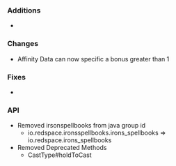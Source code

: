 ### Additions
- 

### Changes
- Affinity Data can now specific a bonus greater than 1

### Fixes
- 
### API
- Removed irsonspellbooks from java group id
  - io.redspace.ironsspellbooks.irons_spellbooks => io.redspace.irons_spellbooks
- Removed Deprecated Methods
  - CastType#holdToCast
